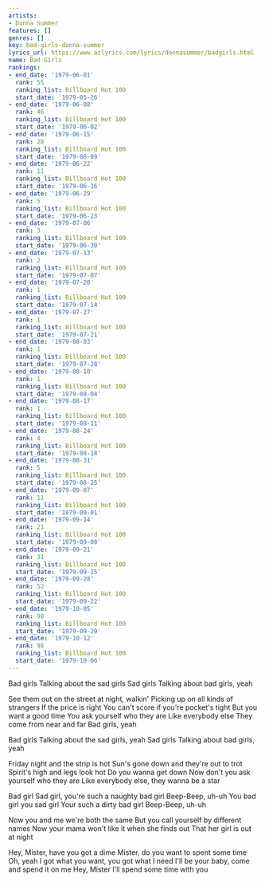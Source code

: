 ```yaml
---
artists:
- Donna Summer
features: []
genres: []
key: bad-girls-donna-summer
lyrics_url: https://www.azlyrics.com/lyrics/donnasummer/badgirls.html
name: Bad Girls
rankings:
- end_date: '1979-06-01'
  rank: 55
  ranking_list: Billboard Hot 100
  start_date: '1979-05-26'
- end_date: '1979-06-08'
  rank: 46
  ranking_list: Billboard Hot 100
  start_date: '1979-06-02'
- end_date: '1979-06-15'
  rank: 28
  ranking_list: Billboard Hot 100
  start_date: '1979-06-09'
- end_date: '1979-06-22'
  rank: 11
  ranking_list: Billboard Hot 100
  start_date: '1979-06-16'
- end_date: '1979-06-29'
  rank: 5
  ranking_list: Billboard Hot 100
  start_date: '1979-06-23'
- end_date: '1979-07-06'
  rank: 3
  ranking_list: Billboard Hot 100
  start_date: '1979-06-30'
- end_date: '1979-07-13'
  rank: 2
  ranking_list: Billboard Hot 100
  start_date: '1979-07-07'
- end_date: '1979-07-20'
  rank: 1
  ranking_list: Billboard Hot 100
  start_date: '1979-07-14'
- end_date: '1979-07-27'
  rank: 1
  ranking_list: Billboard Hot 100
  start_date: '1979-07-21'
- end_date: '1979-08-03'
  rank: 1
  ranking_list: Billboard Hot 100
  start_date: '1979-07-28'
- end_date: '1979-08-10'
  rank: 1
  ranking_list: Billboard Hot 100
  start_date: '1979-08-04'
- end_date: '1979-08-17'
  rank: 1
  ranking_list: Billboard Hot 100
  start_date: '1979-08-11'
- end_date: '1979-08-24'
  rank: 4
  ranking_list: Billboard Hot 100
  start_date: '1979-08-18'
- end_date: '1979-08-31'
  rank: 5
  ranking_list: Billboard Hot 100
  start_date: '1979-08-25'
- end_date: '1979-09-07'
  rank: 11
  ranking_list: Billboard Hot 100
  start_date: '1979-09-01'
- end_date: '1979-09-14'
  rank: 21
  ranking_list: Billboard Hot 100
  start_date: '1979-09-08'
- end_date: '1979-09-21'
  rank: 31
  ranking_list: Billboard Hot 100
  start_date: '1979-09-15'
- end_date: '1979-09-28'
  rank: 52
  ranking_list: Billboard Hot 100
  start_date: '1979-09-22'
- end_date: '1979-10-05'
  rank: 98
  ranking_list: Billboard Hot 100
  start_date: '1979-09-29'
- end_date: '1979-10-12'
  rank: 98
  ranking_list: Billboard Hot 100
  start_date: '1979-10-06'
---
```


Bad girls
Talking about the sad girls
Sad girls
Talking about bad girls, yeah

See them out on the street at night, walkin'
Picking up on all kinds of strangers
If the price is right
You can't score if you're pocket's tight
But you want a good time
You ask yourself who they are
Like everybody else
They come from near and far
Bad girls, yeah

Bad girls
Talking about the sad girls, yeah
Sad girls
Talking about bad girls, yeah

Friday night and the strip is hot
Sun's gone down and they're out to trot
Spirit's high and legs look hot
Do you wanna get down
Now don't you ask yourself who they are
Like everybody else, they wanna be a star

Bad girl
Sad girl, you're such a naughty bad girl
Beep-Beep, uh-uh
You bad girl you sad girl
Your such a dirty bad girl
Beep-Beep, uh-uh

Now you and me we're both the same
But you call yourself by different names
Now your mama won't like it when she finds out
That her girl is out at night

Hey, Mister, have you got a dime
Mister, do you want to spent some time
Oh, yeah
I got what you want, you got what I need
I'll be your baby, come and spend it on me
Hey, Mister
I'll spend some time with you



